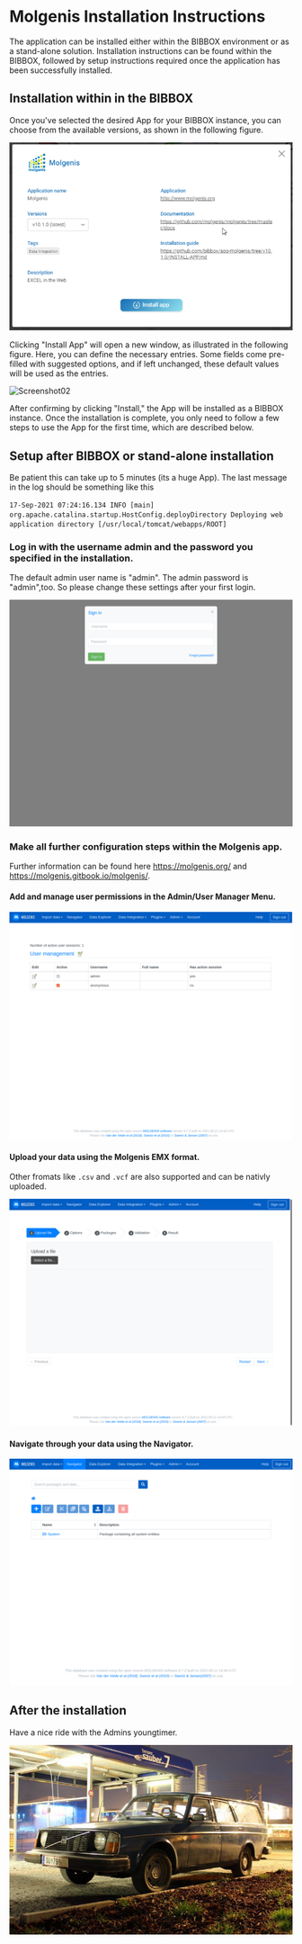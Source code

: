 # Molgenis Installation Instructions 
 
The application can be installed either within the BIBBOX environment or as a stand-alone solution. Installation instructions can be found within the BIBBOX, followed by setup instructions required once the application has been successfully installed.


## Installation within in the BIBBOX

Once you've selected the desired App for your BIBBOX instance, you can choose from the available versions, as shown in the following figure.

![Screenshot01](assets/Molgenis_install1.png)

Clicking "Install App" will open a new window, as illustrated in the following figure. Here, you can define the necessary entries. Some fields come pre-filled with suggested options, and if left unchanged, these default values will be used as the entries.

![Screenshot02](assets/Molgensi_install2.png)

After confirming by clicking "Install," the App will be installed as a BIBBOX instance. Once the installation is complete, you only need to follow a few steps to use the App for the first time, which are described below.

## Setup after BIBBOX or stand-alone installation

Be patient this can take up to 5 minutes (its a huge App). The last message in the log should be something like this

`17-Sep-2021 07:24:16.134 INFO [main] org.apache.catalina.startup.HostConfig.deployDirectory Deploying web application directory [/usr/local/tomcat/webapps/ROOT]`

### Log in with the username admin and the password you specified in the installation. 
The default admin user name is "admin". The admin password is "admin",too. So please change these settings after your first login.

![Screenshot03](assets/install-screen-01.png)

### Make all further configuration steps within the Molgenis app.
Further information can be found here https://molgenis.org/ and https://molgenis.gitbook.io/molgenis/.

#### Add and manage user permissions in the Admin/User Manager Menu.

![Screenshot04](assets/install-screen-02.png)

#### Upload your data using the Molgenis EMX format.
Other fromats like `.csv` and `.vcf` are also supported and can be nativly uploaded.

![Screenshot05](assets/install-screen-03.png)

#### Navigate through your data using the Navigator.

![Screenshot06](assets/install-screen-04.png)

## After the installation
Have a nice ride with the Admins youngtimer.

![FINAL](assets/install-screen-final.jpg)
